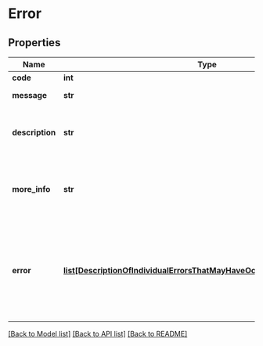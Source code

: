 # Error

## Properties
Name | Type | Description | Notes
------------ | ------------- | ------------- | -------------
**code** | **int** |  | 
**message** | **str** | Error message. | 
**description** | **str** | A detail description about the error message.  | [optional] 
**more_info** | **str** | Preferably an url with more details about the error.  | [optional] 
**error** | [**list[DescriptionOfIndividualErrorsThatMayHaveOccurredDuringARequest_]**](DescriptionOfIndividualErrorsThatMayHaveOccurredDuringARequest_.md) | If there are more than one error list them out. For example, list out validation errors by each field.  | [optional] 

[[Back to Model list]](../README.md#documentation-for-models) [[Back to API list]](../README.md#documentation-for-api-endpoints) [[Back to README]](../README.md)


